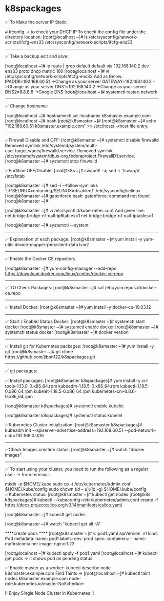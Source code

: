 # k8spackages
✅ To Make the server IP Static:
<p># ifconfig 				-> to check your DHCP IP
To check the config file under the directory location: 
[root@localhost ~]# ls /etc/sysconfig/network-scripts/ifcfg-ens33 
/etc/sysconfig/network-scripts/ifcfg-ens33</p>
<hr>
✅  Take a backup edit and save: <p>
[root@localhost ~]# ip route | grep default
default via 192.168.140.2 dev ens33 proto dhcp metric 100
[root@localhost ~]# vi /etc/sysconfig/network-scripts/ifcfg-ens33
Add as Below:
IPADDR=192.168.60.51 		->Change as your server
GATEWAY=192.168.140.2		->Change as your server
DNS1=192.168.140.2 		->Change as your server
DNS2=8.8.8.8				->Google DNS
[root@localhost ~]# systemctl restart network
  <hr>
✅ Change hostname:
<p></p>[root@localhost ~]# hostnamectl set-hostname k8smaster.example.com
[root@localhost ~]# bash
[root@k8smaster ~]# 
[root@k8smaster ~]# echo "192.168.60.51 k8smaster.example.com" >> /etc/hosts  	->host file entry.</p>
  <hr>
<p>
✅Firewall Disable and OFF:
[root@k8smaster ~]# systemctl disable firewalld
Removed symlink /etc/systemd/system/multi-user.target.wants/firewalld.service.
Removed symlink /etc/systemd/system/dbus-org.fedoraproject.FirewallD1.service.
[root@k8smaster ~]# systemctl stop firewalld
</p>
✅Partition OFF/Disable: 
[root@k8s ~]# swapoff -a; sed -i '/swap/d' /etc/fstab

[root@k8smaster ~]# sed -i --follow-symlinks 's/^SELINUX=enforcing/SELINUX=disabled/' /etc/sysconfig/selinux
[root@k8smaster ~]# gatenforce
bash: gatenforce: command not found
[root@k8smaster ~]# 

[root@k8smaster ~]# vi /etc/sysctl.d/kubernetes.conf
Add given line:
net.bridge.bridge-nf-call-ip6tables=1
net.bridge.bridge-nf-call-iptables=1

[root@k8smaster ~]# systemctl --system
 <hr>
✅ Explanation of each package:
[root@k8smaster ~]# yum install -y yum-utils device-mapper-persistent-data lvm2 
 <hr>
✅ Enable the Docker CE repository

[root@k8smaster ~]# yum-config-manager --add-repo https://download.docker.com/linux/centos/docker-ce.repo
 <hr>
✅ TO Check Packages: 
[root@k8smaster ~]# cat /etc/yum.repos.d/docker-ce.repo
 <hr>
✅ Install Docker:  
[root@k8smaster ~]# yum install -y docker-ce-19.03.12
 <hr>
✅ Start / Enable/ Status Docker:  
[root@k8smaster ~]# systemctl start docker
[root@k8smaster ~]# systemctl enable docker
[root@k8smaster ~]# systemctl status docker
[root@k8smaster ~]# docker version
 <hr>
✅ Install git for Kubernetes packages: 
[root@k8smaster ~]# yum install -y git
[root@k8smaster ~]# git clone https://github.com/jibon122/k8spackages.git 
 <hr>
✅ git packages: 

✅ Install packages: 
[root@k8smaster k8spackages]# yum install -y cri-tools-1.13.0-0.x86_64.rpm kubeadm-1.18.5-0.x86_64.rpm kubectl-1.18.5-0.x86_64.rpm kubelet-1.18.5-0.x86_64.rpm kubernetes-cni-0.8.6-0.x86_64.rpm

[root@k8smaster k8spackages]# systemctl enable kubelet

[root@k8smaster k8spackages]# systemctl status kubelet 

✅Kubernetes Cluster initialization: 
[root@k8smaster k8spackages]# kubeadm init --apiserver-advertise-address=192.168.60.51 --pod-network-cidr=192.168.0.0/16
 <hr>
✅Check Images creation status: 
[root@k8smaster ~]# watch "docker images"
 <hr>
✅ To start using your cluster, you need to run the following as a regular user: -> from terminal:

  mkdir -p $HOME/.kube
  sudo cp -i /etc/kubernetes/admin.conf $HOME/.kube/config
  sudo chown $(id -u):$(id -g) $HOME/.kube/config
✅Kubernetes status:
[root@k8smaster ~]# kubectl get nodes
[root@k8s k8spackages]# kubectl --kubeconfig=/etc/kubernetes/admin.conf create -f https://docs.projectcalico.org/v3.14/manifests/calico.yaml


[root@k8smaster ~]# kubectl get nodes

[root@k8smaster ~]# watch  "kubectl get all -A"

****create pods ****
[root@k8smaster ~]# vi pod1.yaml 
apiVersion: v1
kind: Pod
metadata:
  name: pod1
  labels:
    env: prod
spec:
  containers:
    - name: myfirstcontainer
      image: nginx:1.23

[root@localhost ~]# kubectl apply -f pod1.yaml
[root@localhost ~]# kubectl get pods 	-> it shows pod on pending status.

✅ Enable master as a worker: 
kubectl  describe node k8smaster.example.com 
Find Taints -> 
[root@localhost ~]#  kubectl taint nodes k8smaster.example.com node-role.kubernetes.io/master:NoSchedule-

!! Enjoy Single Node Cluster in Kubernetes !!
